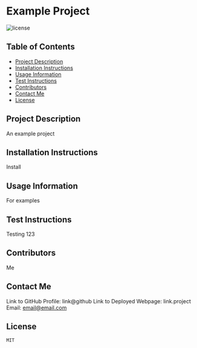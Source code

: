 # Example Project
![license](https://img.shields.io/badge/license-MIT-blue)
## Table of Contents
* [Project Description](#project-description)
* [Installation Instructions](#installation-instructions)
* [Usage Information](#usage-information)
* [Test Instructions](#test-instructions)
* [Contributors](#contributors)
* [Contact Me](#contact-me)
* [License](#license)
## Project Description
An example project 
## Installation Instructions
Install
## Usage Information
For examples
## Test Instructions
Testing 123
## Contributors
Me
## Contact Me
Link to GitHub Profile: link@github
Link to Deployed Webpage: link.project
Email: email@email.com
## License
    MIT
